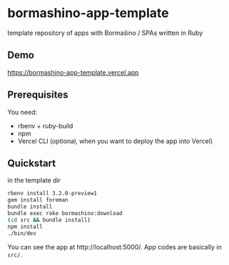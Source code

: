 # bormashino-app-template

template repository of apps with Bormaŝino / SPAs written in Ruby

## Demo

https://bormashino-app-template.vercel.app

## Prerequisites

You need:

- rbenv + ruby-build
- npm
- Vercel CLI (optional, when you want to deploy the app into Vercel)

## Quickstart

in the template dir

```bash
rbenv install 3.2.0-preview1
gem install foreman
bundle install
bundle exec rake bormashino:download
(cd src && bundle install)
npm install
./bin/dev
```

You can see the app at http://localhost:5000/.
App codes are basically in `src/`.
